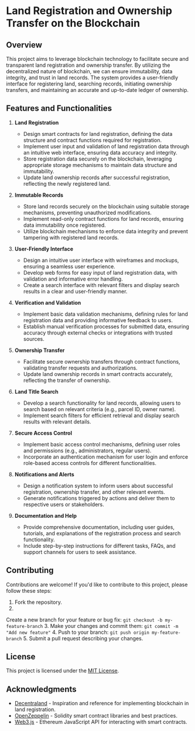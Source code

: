 # Land Registration and Ownership Transfer on the Blockchain

## Overview

This project aims to leverage blockchain technology to facilitate secure and transparent land registration and ownership transfer. By utilizing the decentralized nature of blockchain, we can ensure immutability, data integrity, and trust in land records. 
The system provides a user-friendly interface for registering land, searching records, initiating ownership transfers, and maintaining an accurate and up-to-date ledger of ownership.

## Features and Functionalities

1. **Land Registration**
   - Design smart contracts for land registration, defining the data structure and contract functions required for registration.
   - Implement user input and validation of land registration data through an intuitive web interface, ensuring data accuracy and integrity.
   - Store registration data securely on the blockchain, leveraging appropriate storage mechanisms to maintain data structure and immutability.
   - Update land ownership records after successful registration, reflecting the newly registered land.

2. **Immutable Records**
   - Store land records securely on the blockchain using suitable storage mechanisms, preventing unauthorized modifications.
   - Implement read-only contract functions for land records, ensuring data immutability once registered.
   - Utilize blockchain mechanisms to enforce data integrity and prevent tampering with registered land records.

3. **User-Friendly Interface**
   - Design an intuitive user interface with wireframes and mockups, ensuring a seamless user experience.
   - Develop web forms for easy input of land registration data, with validation and informative error handling.
   - Create a search interface with relevant filters and display search results in a clear and user-friendly manner.

4. **Verification and Validation**
   - Implement basic data validation mechanisms, defining rules for land registration data and providing informative feedback to users.
   - Establish manual verification processes for submitted data, ensuring accuracy through external checks or integrations with trusted sources.

5. **Ownership Transfer**
   - Facilitate secure ownership transfers through contract functions, validating transfer requests and authorizations.
   - Update land ownership records in smart contracts accurately, reflecting the transfer of ownership.

6. **Land Title Search**
   - Develop a search functionality for land records, allowing users to search based on relevant criteria (e.g., parcel ID, owner name).
   - Implement search filters for efficient retrieval and display search results with relevant details.

7. **Secure Access Control**
   - Implement basic access control mechanisms, defining user roles and permissions (e.g., administrators, regular users).
   - Incorporate an authentication mechanism for user login and enforce role-based access controls for different functionalities.

8. **Notifications and Alerts**
   - Design a notification system to inform users about successful registration, ownership transfer, and other relevant events.
   - Generate notifications triggered by actions and deliver them to respective users or stakeholders.

9. **Documentation and Help**
   - Provide comprehensive documentation, including user guides, tutorials, and explanations of the registration process and search functionality.
   - Include step-by-step instructions for different tasks, FAQs, and support channels for users to seek assistance.

## Contributing

Contributions are welcome! If you'd like to contribute to this project, please follow these steps:

1. Fork the repository.
2.

 Create a new branch for your feature or bug fix: `git checkout -b my-feature-branch`
3. Make your changes and commit them: `git commit -m "Add new feature"`
4. Push to your branch: `git push origin my-feature-branch`
5. Submit a pull request describing your changes.

## License

This project is licensed under the [MIT License](LICENSE).

## Acknowledgments

- [Decentraland](https://decentraland.org/) - Inspiration and reference for implementing blockchain in land registration.
- [OpenZeppelin](https://openzeppelin.com/) - Solidity smart contract libraries and best practices.
- [Web3.js](https://web3js.readthedocs.io/) - Ethereum JavaScript API for interacting with smart contracts.
